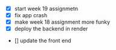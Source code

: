 - [x] start week 19 assignmetn 
- [x] fix app crash
- [x] make week 18 assignment more funky
- [x] deploy the backend in render
- [] update the front end